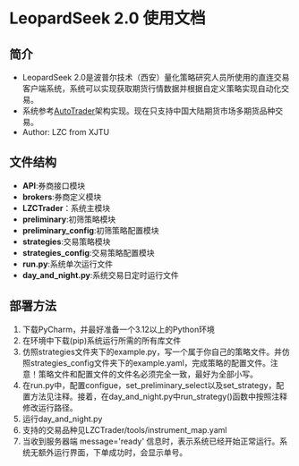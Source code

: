 # LeopardSeek 2.0 使用文档

## 简介
- LeopardSeek 2.0是波普尔技术（西安）量化策略研究人员所使用的直连交易客户端系统，系统可以实现获取期货行情数据并根据自定义策略实现自动化交易。
- 系统参考[AutoTrader](https://github.com/kieran-mackle/AutoTrader)架构实现。现在只支持中国大陆期货市场多期货品种交易。
- Author: LZC from XJTU

## 文件结构
- **API**:券商接口模块
- **brokers**:券商定义模块
- **LZCTrader**：系统主模块
- **preliminary**:初筛策略模块
- **preliminary_config**:初筛策略配置模块
- **strategies**:交易策略模块
- **strategies_config**:交易策略配置模块
- **run.py**:系统单次运行文件
- **day_and_night.py**:系统交易日定时运行文件

## 部署方法
1. 下载PyCharm，并最好准备一个3.12以上的Python环境
2. 在环境中下载(pip)系统运行所需的所有库文件
3. 仿照strategies文件夹下的example.py，写一个属于你自己的策略文件。并仿照strategies_config文件夹下的example.yaml，完成策略的配置文件。注意！策略文件和配置文件的文件名必须完全一致，最好为全部小写。
4. 在run.py中，配置configue，set_preliminary_select以及set_strategy，配置方法见注释。接着，在day_and_night.py中run_strategy()函数中按照注释修改运行路径。 
5. 运行day_and_night.py
6. 支持的交易品种见LZCTrader/tools/instrument_map.yaml
7. 当收到服务器端 message='ready' 信息时，表示系统已经开始正常运行。系统无额外运行界面，下单成功时，会显示单号。


